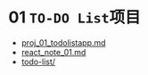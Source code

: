 # 01 `TO-DO List`项目


* [proj_01_todolistapp.md](proj_01_todolistapp.md)
* [react_note_01.md](react_note_01.md)
* [todo-list/](todo-list/)





